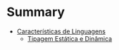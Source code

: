 # Summary

- [Características de Linguagens](./features/about.md)
    - [Tipagem Estática e Dinâmica](./features/typing-static-and-dynamic.md)